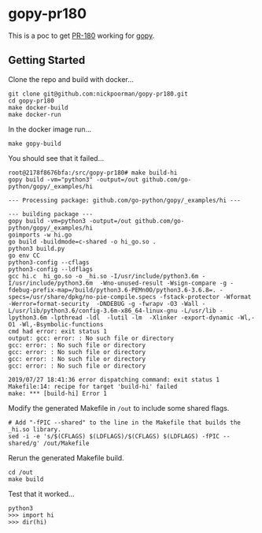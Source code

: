 # gopy-pr180

This is a poc to get [PR-180](https://github.com/go-python/gopy/pull/180) working for [gopy](https://github.com/go-python/gopy).

## Getting Started

Clone the repo and build with docker...

```
git clone git@github.com:nickpoorman/gopy-pr180.git
cd gopy-pr180
make docker-build
make docker-run
```

In the docker image run...

```
make gopy-build
```

You should see that it failed...

```
root@2178f8676bfa:/src/gopy-pr180# make build-hi
gopy build -vm="python3" -output=/out github.com/go-python/gopy/_examples/hi

--- Processing package: github.com/go-python/gopy/_examples/hi ---

--- building package ---
gopy build -vm=python3 -output=/out github.com/go-python/gopy/_examples/hi
goimports -w hi.go
go build -buildmode=c-shared -o hi_go.so .
python3 build.py
go env CC
python3-config --cflags
python3-config --ldflags
gcc hi.c  hi_go.so -o _hi.so -I/usr/include/python3.6m -I/usr/include/python3.6m  -Wno-unused-result -Wsign-compare -g -fdebug-prefix-map=/build/python3.6-PEMn0O/python3.6-3.6.8=. -specs=/usr/share/dpkg/no-pie-compile.specs -fstack-protector -Wformat -Werror=format-security  -DNDEBUG -g -fwrapv -O3 -Wall -L/usr/lib/python3.6/config-3.6m-x86_64-linux-gnu -L/usr/lib -lpython3.6m -lpthread -ldl  -lutil -lm  -Xlinker -export-dynamic -Wl,-O1 -Wl,-Bsymbolic-functions
cmd had error: exit status 1
output: gcc: error: : No such file or directory
gcc: error: : No such file or directory
gcc: error: : No such file or directory
gcc: error: : No such file or directory
gcc: error: : No such file or directory

2019/07/27 18:41:36 error dispatching command: exit status 1
Makefile:14: recipe for target 'build-hi' failed
make: *** [build-hi] Error 1
```

Modify the generated Makefile in `/out` to include some shared flags.

```
# Add "-fPIC --shared" to the line in the Makefile that builds the _hi.so library.
sed -i -e 's/$(CFLAGS) $(LDFLAGS)/$(CFLAGS) $(LDFLAGS) -fPIC --shared/g' /out/Makefile
```

Rerun the generated Makefile build.

```
cd /out
make build
```

Test that it worked...

```
python3
>>> import hi
>>> dir(hi)
```

